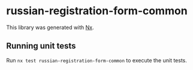 # russian-registration-form-common

This library was generated with [Nx](https://nx.dev).

## Running unit tests

Run `nx test russian-registration-form-common` to execute the unit tests.
